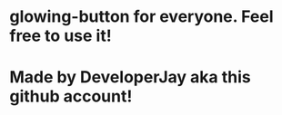 # glowing-button for everyone. Feel free to use it!

# Made by DeveloperJay aka this github account!
